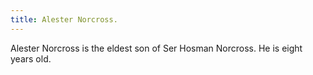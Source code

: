 ```yaml
---
title: Alester Norcross.
---
```


Alester Norcross is the eldest son of Ser Hosman Norcross. He is eight years old.


